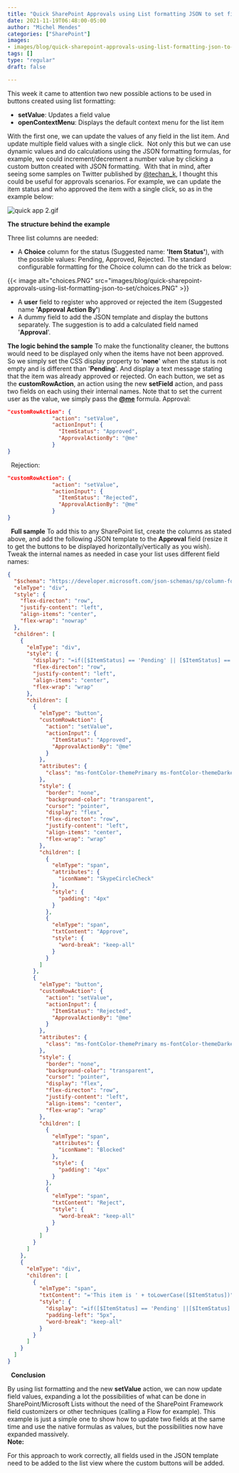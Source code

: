 ```yaml
---
title: "Quick SharePoint Approvals using List formatting JSON to set field values"
date: 2021-11-19T06:48:00-05:00
author: "Michel Mendes"
categories: ["SharePoint"]
images:
- images/blog/quick-sharepoint-approvals-using-list-formatting-json-to-set/choices.PNG
tags: []
type: "regular"
draft: false

---
```


This week it came to attention two new possible actions to be used in
buttons created using list formatting:

-   **setValue**: Updates a field value
-   **openContextMenu**: Displays the default context menu for the list
    item

With the first one, we can update the values of any field in the list
item. And update multiple field values with a single click. 
Not only this but we can use dynamic values and do calculations using
the JSON formatting formulas, for example, we could increment/decrement
a number value by clicking a custom button created with JSON
formatting. 
With that in mind, after seeing some samples on Twitter published by
[\@techan_k](https://twitter.com/techan_k), I thought this could be
useful for approvals scenarios. For example, we can update the item
status and who approved the item with a single click, so as in the
example below:

![quick app 2.gif](https://techcommunity.microsoft.com/t5/image/serverpage/image-id/328146iEA1875B1370ECEDA/image-size/large?v=v2&px=999 "quick app 2.gif")

**The structure behind the example**


Three list columns are needed:

-   A **Choice** column for the status (Suggested name: **'Item
    Status'**), with the possible values: Pending, Approved, Rejected.
    The standard configurable formatting for the Choice column can do
    the trick as below:

{{< image alt="choices.PNG" src="images/blog/quick-sharepoint-approvals-using-list-formatting-json-to-set/choices.PNG" >}}
-   A **user** field to register who approved or rejected the item
    (Suggested name **'Approval Action By'**)
-   A dummy field to add the JSON template and display the buttons
    separately. The suggestion is to add a calculated field named
    '**Approval**'.

**The logic behind the sample**
To make the functionality cleaner, the buttons would need to be
displayed only when the items have not been approved. So we simply set
the CSS display property to '**none**' when the status is not empty
and is different than '**Pending**'. And display a text message
stating that the item was already approved or rejected.
On each button, we set as the **customRowAction**, an action using the
new **setField** action, and pass two fields on each using their
internal names. Note that to set the current user as the value, we
simply pass the **[\@me](/t5/user/viewprofilepage/user-id/31142)**
formula.
Approval:
 

```json
"customRowAction": {
              "action": "setValue",
              "actionInput": {
                "ItemStatus": "Approved",
                "ApprovalActionBy": "@me"
              }
}
```
 
Rejection:
 

```json
"customRowAction": {
              "action": "setValue",
              "actionInput": {
                "ItemStatus": "Rejected",
                "ApprovalActionBy": "@me"
              }
}
```
 
**Full sample**
To add this to any SharePoint list, create the columns as stated above,
and add the following JSON template to the **Approval** field (resize it
to get the buttons to be displayed horizontally/vertically as you wish).
Tweak the internal names as needed in case your list uses different
field names:
 

```json
{
  "$schema": "https://developer.microsoft.com/json-schemas/sp/column-formatting.schema.json",
  "elmType": "div",
  "style": {
    "flex-directon": "row",
    "justify-content": "left",
    "align-items": "center",
    "flex-wrap": "nowrap"
  },
  "children": [
    {
      "elmType": "div",
      "style": {
        "display": "=if([$ItemStatus] == 'Pending' || [$ItemStatus] == '', 'inherit','none')",
        "flex-directon": "row",
        "justify-content": "left",
        "align-items": "center",
        "flex-wrap": "wrap"
      },
      "children": [
        {
          "elmType": "button",
          "customRowAction": {
            "action": "setValue",
            "actionInput": {
              "ItemStatus": "Approved",
              "ApprovalActionBy": "@me"
            }
          },
          "attributes": {
            "class": "ms-fontColor-themePrimary ms-fontColor-themeDarker--hover"
          },
          "style": {
            "border": "none",
            "background-color": "transparent",
            "cursor": "pointer",
            "display": "flex",
            "flex-directon": "row",
            "justify-content": "left",
            "align-items": "center",
            "flex-wrap": "wrap"
          },
          "children": [
            {
              "elmType": "span",
              "attributes": {
                "iconName": "SkypeCircleCheck"
              },
              "style": {
                "padding": "4px"
              }
            },
            {
              "elmType": "span",
              "txtContent": "Approve",
              "style": {
                "word-break": "keep-all"
              }
            }
          ]
        },
        {
          "elmType": "button",
          "customRowAction": {
            "action": "setValue",
            "actionInput": {
              "ItemStatus": "Rejected",
              "ApprovalActionBy": "@me"
            }
          },
          "attributes": {
            "class": "ms-fontColor-themePrimary ms-fontColor-themeDarker--hover"
          },
          "style": {
            "border": "none",
            "background-color": "transparent",
            "cursor": "pointer",
            "display": "flex",
            "flex-directon": "row",
            "justify-content": "left",
            "align-items": "center",
            "flex-wrap": "wrap"
          },
          "children": [
            {
              "elmType": "span",
              "attributes": {
                "iconName": "Blocked"
              },
              "style": {
                "padding": "4px"
              }
            },
            {
              "elmType": "span",
              "txtContent": "Reject",
              "style": {
                "word-break": "keep-all"
              }
            }
          ]
        }
      ]
    },
    {
      "elmType": "div",
      "children": [
        {
          "elmType": "span",
          "txtContent": "='This item is ' + toLowerCase([$ItemStatus])",
          "style": {
            "display": "=if([$ItemStatus] == 'Pending' ||[$ItemStatus] == '' , 'none','inherit')",
            "padding-left": "5px",
            "word-break": "keep-all"
          }
        }
      ]
    }
  ]
}
```
 
**Conclusion**

By using list formatting and the new **setValue** action, we can now
update field values, expanding a lot the possibilities of what can be
done in SharePoint/Microsoft Lists without the need of the SharePoint
Framework field customizers or other techniques (calling a Flow for
example).
This example is just a simple one to show how to update two fields at
the same time and use the native formulas as values, but the
possibilities now have expanded massively.
\
**Note:**

For this approach to work correctly, all fields used in the
JSON template need to be added to the list view where the custom buttons
will be added.
